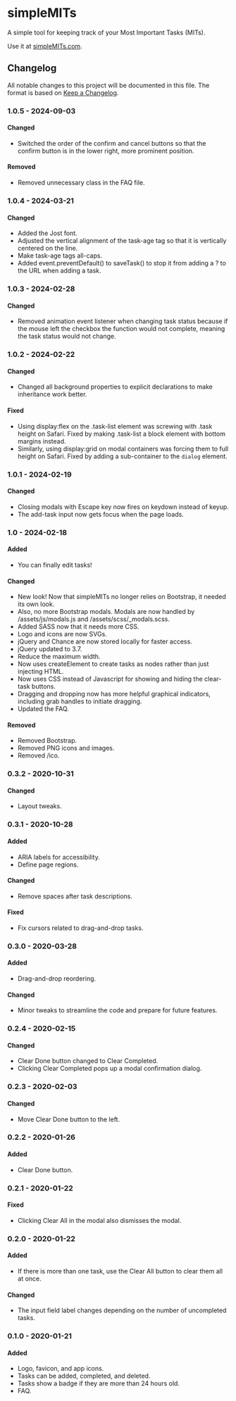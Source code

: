 # simpleMITs

A simple tool for keeping track of your Most Important Tasks (MITs).

Use it at [simpleMITs.com](https://simplemits.com).


## Changelog

All notable changes to this project will be documented in this file. The format
is based on [Keep a Changelog](https://keepachangelog.com/en/1.0.0/).

### 1.0.5 - 2024-09-03

#### Changed
- Switched the order of the confirm and cancel buttons so that the confirm button is in the lower right, more prominent position.

#### Removed
- Removed unnecessary class in the FAQ file.


### 1.0.4 - 2024-03-21

#### Changed
- Added the Jost font.
- Adjusted the vertical alignment of the task-age tag so that it is vertically centered on the line.
- Make task-age tags all-caps.
- Added event.preventDefault() to saveTask() to stop it from adding a ? to the URL when adding a task.


### 1.0.3 - 2024-02-28

#### Changed
- Removed animation event listener when changing task status because if the mouse left the checkbox the function would not complete, meaning the task status would not change.


### 1.0.2 - 2024-02-22

#### Changed
- Changed all background properties to explicit declarations to make inheritance work better.

#### Fixed
- Using display:flex on the .task-list element was screwing with .task height on Safari. Fixed by making .task-list a block element with bottom margins instead.
- Similarly, using display:grid on modal containers was forcing them to full height on Safari. Fixed by adding a sub-container to the `dialog` element.


### 1.0.1 - 2024-02-19

#### Changed
- Closing modals with Escape key now fires on keydown instead of keyup.
- The add-task input now gets focus when the page loads.


### 1.0 - 2024-02-18

#### Added
- You can finally edit tasks!

#### Changed
- New look! Now that simpleMITs no longer relies on Bootstrap, it needed its own look.
- Also, no more Bootstrap modals. Modals are now handled by /assets/js/modals.js and /assets/scss/_modals.scss.
- Added SASS now that it needs more CSS.
- Logo and icons are now SVGs.
- jQuery and Chance are now stored locally for faster access.
- jQuery updated to 3.7.
- Reduce the maximum width.
- Now uses createElement to create tasks as nodes rather than just injecting HTML.
- Now uses CSS instead of Javascript for showing and hiding the clear-task buttons.
- Dragging and dropping now has more helpful graphical indicators, including grab handles to initiate dragging.
- Updated the FAQ.

#### Removed
- Removed Bootstrap.
- Removed PNG icons and images.
- Removed /ico.


### 0.3.2 - 2020-10-31

#### Changed
- Layout tweaks.


### 0.3.1 - 2020-10-28

#### Added
- ARIA labels for accessibility.
- Define page regions.

#### Changed
- Remove spaces after task descriptions.

#### Fixed
- Fix cursors related to drag-and-drop tasks.


### 0.3.0 - 2020-03-28

#### Added
- Drag-and-drop reordering.

#### Changed
- Minor tweaks to streamline the code and prepare for future features.


### 0.2.4 - 2020-02-15

#### Changed
- Clear Done button changed to Clear Completed.
- Clicking Clear Completed pops up a modal confirmation dialog.


### 0.2.3 - 2020-02-03

#### Changed
- Move Clear Done button to the left.


### 0.2.2 - 2020-01-26

#### Added
- Clear Done button.


### 0.2.1 - 2020-01-22

#### Fixed
- Clicking Clear All in the modal also dismisses the modal.


### 0.2.0 - 2020-01-22

#### Added
- If there is more than one task, use the Clear All button to clear them all at once.

#### Changed
- The input field label changes depending on the number of uncompleted tasks.


### 0.1.0 - 2020-01-21

#### Added
- Logo, favicon, and app icons.
- Tasks can be added, completed, and deleted.
- Tasks show a badge if they are more than 24 hours old.
- FAQ.
